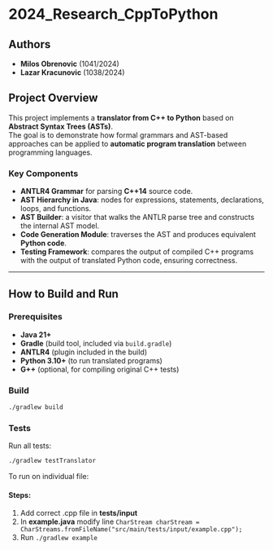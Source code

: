 # 2024_Research_CppToPython

## Authors
- **Milos Obrenovic** (1041/2024)
- **Lazar Kracunovic** (1038/2024)

## Project Overview
This project implements a **translator from C++ to Python** based on **Abstract Syntax Trees (ASTs)**.  
The goal is to demonstrate how formal grammars and AST-based approaches can be applied to **automatic program translation** between programming languages.

### Key Components
- **ANTLR4 Grammar** for parsing **C++14** source code.
- **AST Hierarchy in Java**: nodes for expressions, statements, declarations, loops, and functions.
- **AST Builder**: a visitor that walks the ANTLR parse tree and constructs the internal AST model.
- **Code Generation Module**: traverses the AST and produces equivalent **Python code**.
- **Testing Framework**: compares the output of compiled C++ programs with the output of translated Python code, ensuring correctness.

---

## How to Build and Run

### Prerequisites
- **Java 21+**
- **Gradle** (build tool, included via `build.gradle`)
- **ANTLR4** (plugin included in the build)
- **Python 3.10+** (to run translated programs)
- **G++** (optional, for compiling original C++ tests)

### Build
```bash
./gradlew build
```

### Tests
Run all tests:
```bash
./gradlew testTranslator
```
To run on individual file:
####  Steps:
1. Add correct .cpp file in **tests/input**
2. In **example.java** modify line ```CharStream charStream = CharStreams.fromFileName("src/main/tests/input/example.cpp");```
3. Run ``` ./gradlew example ```
